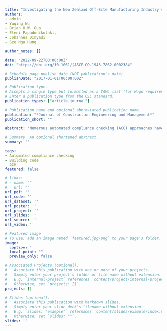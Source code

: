```yaml
---
title: "Investigating the New Zealand Off-Site Manufacturing Industry’s Readiness for Automated Compliance Checking"
authors:
- admin
- Yuqing Wu
- Brian H.W. Guo
- Eleni Papadonikolaki, 
- Johannes Dimyadi
- Sze Nga Hung

author_notes: []

date: "2022-09-22T00:00:00Z"
doi: "https://doi.org/10.1061/(ASCE)CO.1943-7862.0002384"

# Schedule page publish date (NOT publication's date).
publishDate: "2017-01-01T00:00:00Z"

# Publication type.
# Accepts a single type but formatted as a YAML list (for Hugo requirements).
# Enter a publication type from the CSL standard.
publication_types: ["article-journal"]

# Publication name and optional abbreviated publication name.
publication: "*Journal of Construction Engineering and Management*"
publication_short: ""

abstract: 'Numerous automated compliance checking (ACC) approaches have been developed over the last half of the twentieth century. However, little is known as to how well the ACC technology has served the off-site manufacturing (OSM) industry from the end users’ perspective. This paper aims to measure the New Zealand (NZ) OSM industry’s awareness and readiness for ACC and explore a pathway toward wider ACC adoption. It first reports on a survey study in NZ with 44 valid survey responses. It then proposes a high-level roadmap with key actions that can facilitate wider ACC adoption through 16 interviews with international ACC experts and a focus group with nine local OSM stakeholders. The results show that although there is a high demand for automating compliance processes, the OSM industry, especially small and medium enterprises, are not ready to adopt the ACC technology. Suggestions to address this include (1) establish the foundation for broad ACC adoption; (2) boost the development of the ACC technology to expedite its maturity, (3) test the ACC technology under different scenarios and customize it for the NZ context; (4) encourage the government to provide funding and policy support; and (5) promote education and training of both building information modeling (BIM) and ACC to OSM stakeholders. The results can provide software vendors with valuable information about user expectations and requirements to develop ACC products that can better serve NZ OSM projects, and help OSM stakeholders in NZ and countries with similar economic and regulatory structures to understand the technological and nontechnological gaps to better prepare for the ACC technology adoption.'

# Summary. An optional shortened abstract.
summary: ''

tags:
- Automated compliance checking
- Building code
- BIM
featured: false

# links:
# - name: ""
#   url: ""
url_pdf: ''
url_code: ''
url_dataset: ''
url_poster: ''
url_project: ''
url_slides: ''
url_source: ''
url_video: ''

# Featured image
# To use, add an image named `featured.jpg/png` to your page's folder. 
image:
  caption: ''
  focal_point: ""
  preview_only: false

# Associated Projects (optional).
#   Associate this publication with one or more of your projects.
#   Simply enter your project's folder or file name without extension.
#   E.g. `internal-project` references `content/project/internal-project/index.md`.
#   Otherwise, set `projects: []`.
projects: []

# Slides (optional).
#   Associate this publication with Markdown slides.
#   Simply enter your slide deck's filename without extension.
#   E.g. `slides: "example"` references `content/slides/example/index.md`.
#   Otherwise, set `slides: ""`.
slides: ''
---
```


